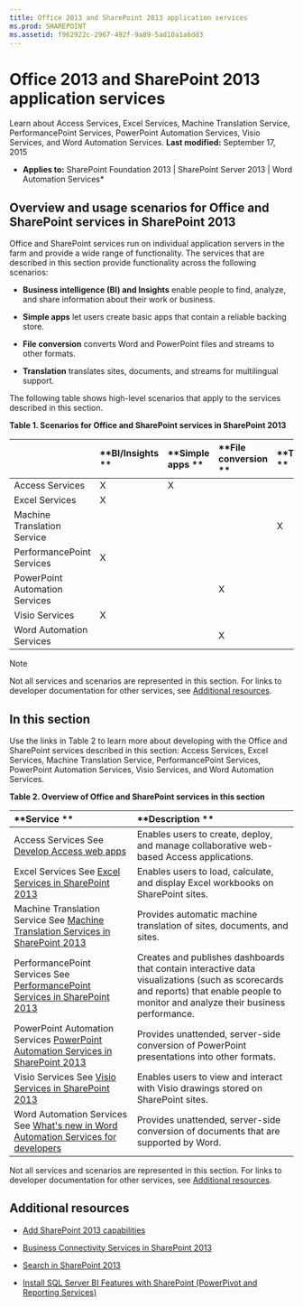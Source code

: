 ```yaml
---
title: Office 2013 and SharePoint 2013 application services
ms.prod: SHAREPOINT
ms.assetid: f962922c-2967-492f-9a89-5ad10a1a6dd3
---
```



# Office 2013 and SharePoint 2013 application services
Learn about Access Services, Excel Services, Machine Translation Service, PerformancePoint Services, PowerPoint Automation Services, Visio Services, and Word Automation Services. 
 **Last modified:** September 17, 2015
  
    
    

 * **Applies to:** SharePoint Foundation 2013 | SharePoint Server 2013 | Word Automation Services* 
## Overview and usage scenarios for Office and SharePoint services in SharePoint 2013
<a name="bkmk_servicesOverview"> </a>

Office and SharePoint services run on individual application servers in the farm and provide a wide range of functionality. The services that are described in this section provide functionality across the following scenarios: 
  
    
    

-  **Business intelligence (BI) and Insights** enable people to find, analyze, and share information about their work or business.
    
  
-  **Simple apps** let users create basic apps that contain a reliable backing store.
    
  
-  **File conversion** converts Word and PowerPoint files and streams to other formats.
    
  
-  **Translation** translates sites, documents, and streams for multilingual support.
    
  
The following table shows high-level scenarios that apply to the services described in this section. 
  
    
    

**Table 1. Scenarios for Office and SharePoint services in SharePoint 2013**


||**BI/Insights **|**Simple apps **|**File conversion **|**Translation **|
|:-----|:-----|:-----|:-----|:-----|
|Access Services |X |X |||
|Excel Services |X ||||
|Machine Translation Service ||||X |
|PerformancePoint Services |X ||||
|PowerPoint Automation Services |||X ||
|Visio Services |X ||||
|Word Automation Services |||X ||
   

> [!Note]  
> Not all services and scenarios are represented in this section. For links to developer documentation for other services, see  [Additional resources](#bkmk_Resources). 
  
    
    


## In this section
<a name="bkmk_inThisSection"> </a>

Use the links in Table 2 to learn more about developing with the Office and SharePoint services described in this section: Access Services, Excel Services, Machine Translation Service, PerformancePoint Services, PowerPoint Automation Services, Visio Services, and Word Automation Services. 
  
    
    

**Table 2. Overview of Office and SharePoint services in this section**


|**Service **|**Description **|
|:-----|:-----|
|Access Services See  [Develop Access web apps](develop-access-web-apps.md)|Enables users to create, deploy, and manage collaborative web-based Access applications. |
|Excel Services See  [Excel Services in SharePoint 2013](excel-services-in-sharepoint-2013.md)|Enables users to load, calculate, and display Excel workbooks on SharePoint sites. |
|Machine Translation Service See  [Machine Translation Services in SharePoint 2013](machine-translation-services-in-sharepoint-2013.md)|Provides automatic machine translation of sites, documents, and sites. |
|PerformancePoint Services See  [PerformancePoint Services in SharePoint 2013](performancepoint-services-in-sharepoint-2013.md)|Creates and publishes dashboards that contain interactive data visualizations (such as scorecards and reports) that enable people to monitor and analyze their business performance. |
|PowerPoint Automation Services  [PowerPoint Automation Services in SharePoint 2013](powerpoint-automation-services-in-sharepoint-2013.md)|Provides unattended, server-side conversion of PowerPoint presentations into other formats. |
|Visio Services See  [Visio Services in SharePoint 2013](visio-services-in-sharepoint-2013.md)|Enables users to view and interact with Visio drawings stored on SharePoint sites. |
|Word Automation Services See  [What's new in Word Automation Services for developers](what-s-new-in-word-automation-services-for-developers.md)|Provides unattended, server-side conversion of documents that are supported by Word. |
   
Not all services and scenarios are represented in this section. For links to developer documentation for other services, see  [Additional resources](#bkmk_Resources). 
  
    
    

## Additional resources
<a name="bkmk_Resources"> </a>


-  [Add SharePoint 2013 capabilities](add-sharepoint-2013-capabilities.md)
    
  
-  [Business Connectivity Services in SharePoint 2013](business-connectivity-services-in-sharepoint-2013.md)
    
  
-  [Search in SharePoint 2013](search-in-sharepoint-2013.md)
    
  
-  [Install SQL Server BI Features with SharePoint (PowerPivot and Reporting Services)](http://msdn.microsoft.com/en-us/library/hh231671)
    
  

